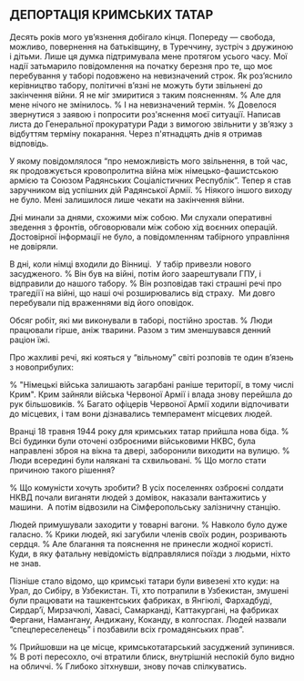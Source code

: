 ## ДЕПОРТАЦІЯ КРИМСЬКИХ ТАТАР

Десять років мого ув’язнення добігало кінця.
Попереду — свобода, можливо, повернення на батьківщину, в Туреччину, зустріч з дружиною і дітьми.
Лише ця думка підтримувала мене протягом усього часу.
Мої надії затьмарило повідомлення на початку березня про те, що моє перебування у таборі подовжено на невизначений строк.
Як роз’яснило керівництво табору, політичні в’язні не можуть бути звільнені до закінчення війни.
Я не міг змиритися з таким поясненням.
% Але для мене нічого не змінилось.
% І на невизначений термін.
% Довелося звернутися з заявою і попросити роз'яснення моєї ситуації.
Написав листа до Генеральної прокуратури Ради з вимогою звільнити у зв’язку з відбуттям терміну покарання.
Через п'ятнадцять днів я отримав відповідь.

У якому повідомлялося “про неможливість мого звільнення, в той час, як продовжується кровопролитна війна між німецько-фашистською армією та Союзом Радянських Соціалістичних Республік”. Тепер я став заручником від успішних дій Радянської Армії.
% Ніякого іншого виходу не було.
Мені залишилося лише чекати на закінчення війни.

Дні минали за днями, схожими між собою.
Ми слухали оперативні зведення з фронтів, обговорювали між собою хід воєнних операцій.
Достовірної інформації не було, а повідомленням табірного управління не довіряли.

В дні, коли німці входили до Вінниці.
 У табір привезли нового засудженого.
% Він був на війні, потім його заарештували ГПУ, і відправили до нашого табору.
% Він розповідав такі страшні речі про трагедіїї на війні, що наші очі розширювались від страху.
 Ми довго перебували під враженнями від його оповідок.

Обсяг робіт, які ми виконували в таборі, постійно зростав.
% Люди працювали гірше, аніж тварини.
Разом з тим зменшувався денний раціон їжі.

Про жахливі речі, які кояться у “вільному” світі розповів те один в’язень з новоприбулих:

% "Німецькі війська залишають загарбані раніше території, в тому числі Крим".
Крим зайняли війська Червоної Армії і влада знову перейшла до рук більшовиків.
% Багато офіцерів Червоної Армії ходили відпочивати до місцевих, і там вони дізнавались темперамент місцевих людей.

Вранці 18 травня 1944 року для кримських татар прийшла нова біда.
% Всі будинки були оточені озброєними військовими НКВС, була направлені зброя на вікна та двері, заборонили виходити на вулицю.
% Люди всередині були налякані та схвильовані.
% Що могло стати причиною такого рішення?

% Що комуністи хочуть зробити?
В усіх поселеннях озброєні солдати НКВД почали виганяти людей з домівок, наказали вантажитись у машини.
 А потім відвозили на Сімферопольську залізничну станцію.

Людей примушували заходити у товарні вагони.
% Навколо було дуже галасно.
% Крики людей, які загубили членів своїх родин, розривають сердця.
% Але благання та пояснення не принесли жодної користі.
Куди, в яку фатальну невідомість відправлялися поїзди з людьми, ніхто не знав.

Пізніше стало відомо, що кримські татари були вивезені хто куди: на Урал, до Сибіру, в Узбекистан.
Ті, хто потрапили в Узбекистан, змушені були працювати на ташкентських фабриках, в Янгіюлі, Фархадбуді, Сирдар’ї, Мирзачюлі, Хавасі, Самарканді, Каттакургані, на фабриках Фергани, Намангану, Андижану, Коканду, в колгоспах.
Людей назвали “спецпереселенець” і позбавили всіх громадянських прав”.

% Прийшовши на це місце, кримськотатарський засуджений зупинився.
% В роті пересохло, очі втратили блиск, внутрішній неспокій було видно на обличчі.
% Глибоко зітхнувши, знову почав спілкуватись.
